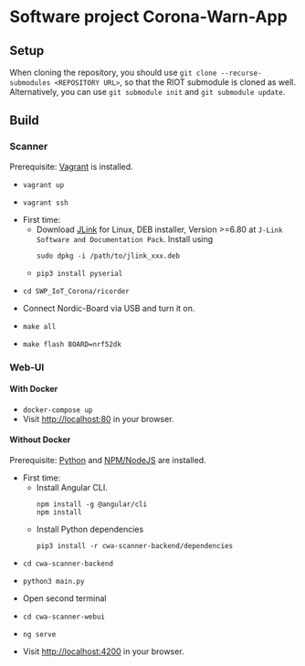 # Software project Corona-Warn-App #

## Setup ##

When cloning the repository, you should use
`git clone --recurse-submodules <REPOSITORY URL>`, so that the RIOT submodule is cloned as well. Alternatively, you can use `git submodule init` and `git submodule update`.

## Build ##

### Scanner ###
Prerequisite: [Vagrant](https://www.vagrantup.com/downloads) is installed.
* ```
  vagrant up
  ```
* ```
  vagrant ssh
  ```
* First time:
  - Download [JLink](https://www.segger.com/downloads/jlink/#J-LinkSoftwareAndDocumentationPack) for Linux, DEB installer, Version >=6.80 at `J-Link Software and Documentation Pack`. Install using
    ```
    sudo dpkg -i /path/to/jlink_xxx.deb
    ```
  - ```
    pip3 install pyserial
    ```
* ```
  cd SWP_IoT_Corona/ricorder
  ```
* Connect Nordic-Board via USB and turn it on.
* ```
  make all
  ```
* ```
  make flash BOARD=nrf52dk
  ```

### Web-UI

#### With Docker

* `docker-compose up`
* Visit [http://localhost:80](http://localhost:80) in your browser.

#### Without Docker

Prerequisite: [Python](https://www.python.org/downloads/release/python-391/) and [NPM/NodeJS](https://nodejs.org/en/download/) are installed.
* First time:
  - Install Angular CLI.
    ```
    npm install -g @angular/cli
    npm install
    ```
  - Install Python dependencies
    ```
    pip3 install -r cwa-scanner-backend/dependencies 
    ```
* ```
  cd cwa-scanner-backend
  ```
* ```
  python3 main.py
  ```
* Open second terminal
* ```
  cd cwa-scanner-webui
  ```
* ```
  ng serve
  ```
* Visit [http://localhost:4200](http://localhost:4200) in your browser.
